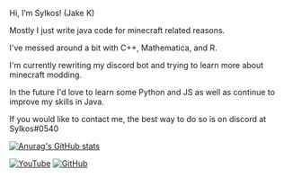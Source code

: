 Hi, I’m Sylkos! (Jake K)

Mostly I just write java code for minecraft related reasons.

I've messed around a bit with C++, Mathematica, and R.

I'm currently rewriting my discord bot and trying to learn more about minecraft modding.

In the future I'd love to learn some Python and JS as well as continue to improve my skills in Java.

If you would like to contact me, the best way to do so is on discord at Sylkos#0540

[![Anurag's GitHub stats](https://github-readme-stats.vercel.app/api?username=Sylk0s&count_private=true&show_icons=true&theme=radical)](https://github.com/anuraghazra/github-readme-stats)

[![YouTube](https://img.shields.io/youtube/channel/subscribers/UCeeEphYNfG0NutXAoakI3kg?color=c4302b&label=Sylkos&logo=youtube&logoColor=c4302b&style=for-the-badge)](https://www.youtube.com/Sylkos)
[![GitHub](https://img.shields.io/github/followers/Sylk0s?color=192841&label=Sylk0s&logo=github&logoColor=192841&style=for-the-badge)](https://github.com/Sylk0s)
